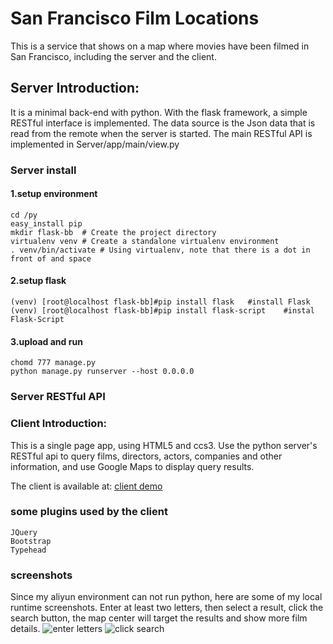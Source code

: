 San Francisco Film Locations
===================================
This is a service that shows on a map where movies have been filmed in San Francisco, including the server and the client. 

## Server Introduction:  
It is a minimal back-end with python. With the flask framework, a simple RESTful interface is implemented. The data source is the Json data that is read from the remote when the server is started. The main RESTful API is implemented in Server/app/main/view.py

### Server install
#### 1.setup environment
	cd /py
	easy_install pip
	mkdir flask-bb  # Create the project directory
	virtualenv venv # Create a standalone virtualenv environment
	. venv/bin/activate # Using virtualenv, note that there is a dot in front of and space
#### 2.setup flask
	(venv) [root@localhost flask-bb]#pip install flask   #install Flask
	(venv) [root@localhost flask-bb]#pip install flask-script    #instal Flask-Script
#### 3.upload and run
	chomd 777 manage.py
	python manage.py runserver --host 0.0.0.0
	
### Server RESTful API


### Client Introduction:
This is a single page app, using HTML5 and ccs3. Use the python server's RESTful api to query films, directors, actors, companies and other information, and use Google Maps to display query results.

The client is available at: [client demo](http://www.huicap.com/sfmovie/index.html)
### some plugins used by the client
	JQuery
	Bootstrap
	Typehead
### screenshots
Since my aliyun environment can not run python, here are some of my local runtime screenshots.
Enter at least two letters, then select a result, click the search button, the map center will target the results and show more film details.
![enter letters](http://www.huicap.com/sfmovie/search1.png)
![click search](http://www.huicap.com/sfmovie/search2.png)
